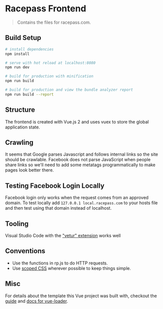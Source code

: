 # Racepass Frontend

> Contains the files for racepass.com.

## Build Setup

``` bash
# install dependencies
npm install

# serve with hot reload at localhost:8080
npm run dev

# build for production with minification
npm run build

# build for production and view the bundle analyzer report
npm run build --report
```

## Structure

The frontend is created with Vue.js 2 and uses vuex to store the global application state.

## Crawling

It seems that Google parses Javascript and follows internal links so the site should be crawlable. Facebook does not parse JavaScript when people share links so we'll need to add some metatags programmatically to make pages look better there.

## Testing Facebook Login Locally
Facebook login only works when the request comes from an approved domain. To test locally add `127.0.0.1 local.racepass.com` to your hosts file and then test using that domain instead of localhost.

## Tooling

Visual Studio Code with the ["vetur" extension](https://marketplace.visualstudio.com/items?itemName=octref.vetur) works well

## Conventions

* Use the functions in rp.js to do HTTP requests.
* Use [scoped CSS](https://vue-loader.vuejs.org/en/features/scoped-css.html) wherever possible to keep things simple.

## Misc

For details about the template this Vue project was built with, checkout the [guide](http://vuejs-templates.github.io/webpack/) and [docs for vue-loader](http://vuejs.github.io/vue-loader).